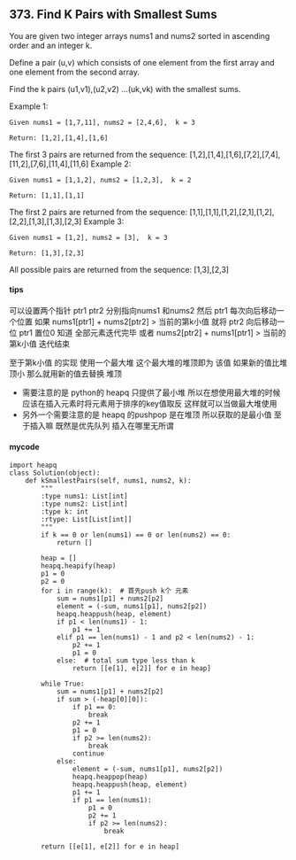 ## 373. Find K Pairs with Smallest Sums

You are given two integer arrays nums1 and nums2 sorted in ascending order and an integer k.

Define a pair (u,v) which consists of one element from the first array and one element from the second array.

Find the k pairs (u1,v1),(u2,v2) ...(uk,vk) with the smallest sums.

Example 1:

```
Given nums1 = [1,7,11], nums2 = [2,4,6],  k = 3

Return: [1,2],[1,4],[1,6]
```


The first 3 pairs are returned from the sequence:
[1,2],[1,4],[1,6],[7,2],[7,4],[11,2],[7,6],[11,4],[11,6]
Example 2:

```
Given nums1 = [1,1,2], nums2 = [1,2,3],  k = 2

Return: [1,1],[1,1]
```


The first 2 pairs are returned from the sequence:
[1,1],[1,1],[1,2],[2,1],[1,2],[2,2],[1,3],[1,3],[2,3]
Example 3:

```
Given nums1 = [1,2], nums2 = [3],  k = 3 

Return: [1,3],[2,3]
```


All possible pairs are returned from the sequence:
[1,3],[2,3]

#### tips
可以设置两个指针 ptr1 ptr2 分别指向nums1 和nums2 
然后 ptr1 每次向后移动一个位置 如果 nums1[ptr1] + nums2[ptr2] > 当前的第k小值 就将 ptr2 向后移动一位 ptr1 置位0 知道 全部元素迭代完毕 或者 nums2[ptr2] + nums1[ptr1] > 当前的第k小值
迭代结束

至于第k小值 的实现 使用一个最大堆 这个最大堆的堆顶即为 该值 如果新的值比堆顶小 那么就用新的值去替换 堆顶

- 需要注意的是 python的 heapq 只提供了最小堆  所以在想使用最大堆的时候 应该在插入元素时将元素用于排序的key值取反 这样就可以当做最大堆使用   
- 另外一个需要注意的是 heapq 的pushpop 是在堆顶 所以获取的是最小值 至于插入嘛 既然是优先队列 插入在哪里无所谓


#### mycode

```
import heapq
class Solution(object):
    def kSmallestPairs(self, nums1, nums2, k):
        """
        :type nums1: List[int]
        :type nums2: List[int]
        :type k: int
        :rtype: List[List[int]]
        """
        if k == 0 or len(nums1) == 0 or len(nums2) == 0:
            return []

        heap = []
        heapq.heapify(heap)
        p1 = 0
        p2 = 0
        for i in range(k):  # 首先push k个 元素
            sum = nums1[p1] + nums2[p2]
            element = (-sum, nums1[p1], nums2[p2])
            heapq.heappush(heap, element)
            if p1 < len(nums1) - 1:
                p1 += 1
            elif p1 == len(nums1) - 1 and p2 < len(nums2) - 1:
                p2 += 1
                p1 = 0
            else:  # total sum type less than k
                return [[e[1], e[2]] for e in heap]

        while True:
            sum = nums1[p1] + nums2[p2]
            if sum > (-heap[0][0]):
                if p1 == 0:
                    break
                p2 += 1
                p1 = 0
                if p2 >= len(nums2):
                    break
                continue
            else:
                element = (-sum, nums1[p1], nums2[p2])
                heapq.heappop(heap)
                heapq.heappush(heap, element)
                p1 += 1
                if p1 == len(nums1):
                    p1 = 0
                    p2 += 1
                    if p2 >= len(nums2):
                        break

        return [[e[1], e[2]] for e in heap]
```

